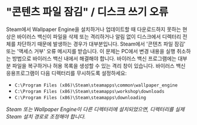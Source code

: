 # "콘텐츠 파일 잠김" / 디스크 쓰기 오류

Steam에서 Wallpaper Engine을 설치하거나 업데이트할 때 다운로드하지 못하는 현상은 바이러스 백신이 파일을 삭제 또는 격리하거나 알림 없이 디스크에서 디렉터리 전체를 차단하기 때문에 발생하는 경우가 대부분입니다. Steam에서 '콘텐츠 파일 잠김' 또는 '액세스 거부' 오류 메시지를 받습니다. 이 문제는 PC에서 변경 내용을 실행 취소하는 방법으로 바이러스 백신 내에서 해결해야 합니다. 바이러스 백신 프로그램에는 대부분 파일을 복구하거나 허용 목록을 생성할 수 있는 격리 창이 있습니다. 바이러스 백신 응용프로그램이 다음 디렉터리를 무시하도록 설정하세요:

* `C:\Program Files (x86)\Steam\steamapps\common\wallpaper_engine`
* `C:\Program Files (x86)\Steam\steamapps\workshop\downloads`
* `C:\Program Files (x86)\Steam\steamapps\downloading`

*Steam 또는 Wallpaper Engine이 다른 디렉터리에 설치되었으면, 디렉터리를 실제 Steam 설치 경로로 조정해야 합니다.*
